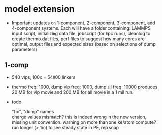 # model extension

* Important updates on 1-component, 2-component, 3-component, and 4-component systems. Each will have a folder containing: LAMMPS input script, initializing data file, jobscript (for hpc runs), cleanlog to create thermo.dat files, perf files to suggest how many cores are optimal, output files and expected sizes (based on selections of dump parameters)

## 1-comp

* 540 vlps, 100x = 54000 linkers

* thermo freq: 1000, dump vlp freq: 1000, dump all freq: 10000 produces 20 MB for vlp movie and 200 MB for all movie in a 1 mil run.

* todo 

   "fix", "dump" names   
   charge values mismatch?  this is indeed wrong in the new version, missing unit conversion.
   warning on more than one ke/atom compute?    
   run longer (> 1m) to see steady state in PE, rep snap

